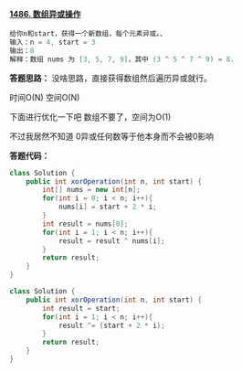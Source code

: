#### [1486. 数组异或操作](https://leetcode-cn.com/problems/xor-operation-in-an-array/)

```java
给你n和start，获得一个新数组，每个元素异或。、
输入：n = 4, start = 3
输出：8
解释：数组 nums 为 [3, 5, 7, 9]，其中 (3 ^ 5 ^ 7 ^ 9) = 8.
```

**答题思路：** 没啥思路，直接获得数组然后遍历异或就行。

时间O(N)  空间O(N) 

下面进行优化一下吧 数组不要了，空间为O(1)

不过我居然不知道 0异或任何数等于他本身而不会被0影响



**答题代码：** 

```java
class Solution {
    public int xorOperation(int n, int start) {
        int[] nums = new int[n];
        for(int i = 0; i < n; i++){
            nums[i] = start + 2 * i;
        }
        int result = nums[0];
        for(int i = 1; i < n; i++){
            result = result ^ nums[i];
        }
        return result;
    }
}
```

```java
class Solution {
    public int xorOperation(int n, int start) {
        int result = start;
        for(int i = 1; i < n; i++){
            result ^= (start + 2 * i);
        }
        return result;
    }
}
```

